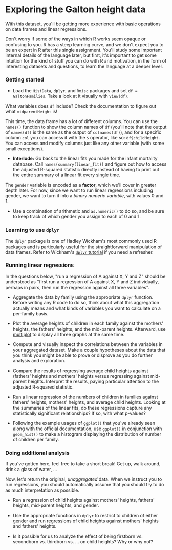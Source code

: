 Exploring the Galton height data
================================

With this dataset, you'll be getting more experience with basic operations on data frames and linear regressions.

Don't worry if some of the ways in which R works seem opaque or confusing to you. R has a steep learning curve, and we don't expect you to be an expert in R after this single assignment. You'll study some important internal details of the language later, but first, it's important to get some intuition for the kind of stuff you can do with R and motivation, in the form of interesting datasets and questions, to learn the language at a deeper level.

### Getting started ###

* Load the `HistData`, `dplyr`, and `Rmisc` packages and set `df = GaltonFamilies`. Take a look at it visually with `View(df)`.

What variables does `df` include? Check the documentation to figure out what `midparentHeight` is!

This time, the data frame has a lot of different columns. You can use the `names()` function to show the column names of `df` (you'll note that the output of `names(df)` is the same as the output of `colnames(df)`), and for a specific column `col` you can access it with the `$` operator, like so: `df$childHeight`. You can access and modify columns just like any other variable (with some small exceptions).

* **Interlude:** Go back to the linear fits you made for the infant mortality database. Call `names(summary(linear_fit))` and figure out how to access the adjusted R-squared statistic directly instead of having to print out the entire summary of a linear fit every single time.

The `gender` variable is encoded as a **factor**, which we'll cover in greater depth later. For now, since we want to run linear regressions including gender, we want to turn it into a *binary numeric variable*, with values 0 and 1.

* Use a combination of arithmetic and `as.numeric()` to do so, and be sure to keep track of which gender you assign to each of 0 and 1.

### Learning to use `dplyr` ###

The `dplyr` package is one of Hadley Wickham's most commonly used R packages and is particularly useful for the straightforward manipulation of data frames. Refer to Wickham's [`dplyr` tutorial](https://www.dropbox.com/sh/i8qnluwmuieicxc/AACsepZJvULCKkbIxK9KP-6Ea/dplyr-tutorial.pdf?dl=0) if you need a refresher.

### Running linear regressions ###

In the questions below, "run a regression of A against X, Y and Z" should be understood as "first run a regression of A against X, Y and Z individually, perhaps in pairs, then run the regression against all three variables".

* Aggregate the data by family using the appropriate `dplyr` function. Before writing any R code to do so, think about what this aggregation actually means and what kinds of variables you want to calculate on a per-family basis.

* Plot the average heights of children in each family against the mothers' heights, the fathers' heights, and the mid-parent heights. Afterward, use [multiplot](http://www.cookbook-r.com/Graphs/Multiple_graphs_on_one_page_(ggplot2)/) to display all three graphs at the same time.

* Compute and visually inspect the correlations between the variables in your aggregated dataset. Make a couple hypotheses about the data that you think you might be able to prove or disprove as you do further analysis and exploration.

* Compare the results of regressing average child heights against (fathers' heights and mothers' heights versus regressing against mid-parent heights. Interpret the results, paying particular attention to the adjusted R-squared statistic.

* Run a linear regression of the numbers of children in families against fathers' heights, mothers' heights, and average child heights. Looking at the summaries of the linear fits, do these regressions capture any statistically significant relationships? If so, with what p-values?

* Following the example usages of `ggplot()` that you've already seen along with the official documentation, use `ggplot()` in conjunction with `geom_hist()` to make a histogram displaying the distribution of number of children per family.

### Doing additional analysis ###

If you've gotten here, feel free to take a short break! Get up, walk around, drink a glass of water, ...

Now, let's return the original, *unaggregated* data. When we instruct you to run regressions, you should automatically assume that you should try to do as much interpretation as possible.

* Run a regression of child heights against mothers' heights, fathers' heights, mid-parent heights, and gender.

* Use the appropriate functions in `dplyr` to restrict to children of either gender and run regressions of child heights against mothers' heights and fathers' heights.

* Is it possible for us to analyze the effect of being firstborn vs. secondborn vs. thirdborn vs. ... on child heights? Why or why not?